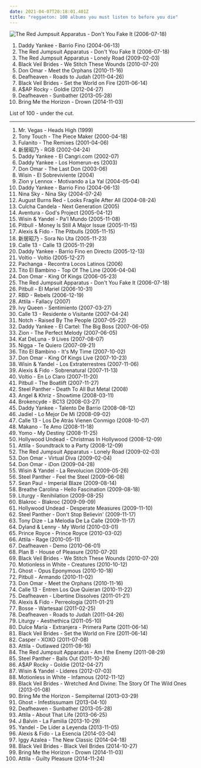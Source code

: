 ```yaml
---
date: 2021-04-07T20:18:01.401Z
title: "reggaeton: 100 albums you must listen to before you die"
---
```

![The Red Jumpsuit Apparatus - Don&#39;t You Fake It (2006-07-18)](http://coverartarchive.org/release/76360728-22dd-4c57-86d2-481b4a2e88fc/12966416160-500.jpg "The Red Jumpsuit Apparatus - Don't You Fake It (2006-07-18)")
<ol class="albums">
<li data-cover="http://coverartarchive.org/release/0b0e84e9-a01f-41bc-bc5b-4d0322983076/14746881987-500.jpg" data-tags="reggaeton" role="button">Daddy Yankee - Barrio Fino (2004-06-13)</li>
<li data-cover="http://coverartarchive.org/release/76360728-22dd-4c57-86d2-481b4a2e88fc/12966416160-500.jpg" data-tags="rock, alternative rock, emo, screamo" role="button">The Red Jumpsuit Apparatus - Don't You Fake It (2006-07-18)</li>
<li data-cover="https://img.discogs.com/ECgdKUcUeuBXftXptLCijuH3Ck8=/fit-in/225x225/filters:strip_icc():format(jpeg):mode_rgb():quality(90)/discogs-images/R-2756160-1299611878.jpeg.jpg" data-tags="female fronted metal, female vocalists, hair metal, reggaeton, female vocalist, queercore, goregrind, homocore, brutal death metal, nsbm, a campire and a tent and a flashlight and some matches and a tree and that river and my glasses and a spaceship and a really really big bear but the bear is really really far away, drops wet cement on unsuspecting crippled children, a place for people with that tiny black spot on their brain to go when the darkness leaks out and does what it wills, erotic, brutal deathcore, nazi, crimes against humanity, national socialist black metal, swag, fashioncore, antifa, niggacore, a campfire and a tent and a flashlight and some matches and a tree and that river and my glasses and a spaceship and a really really big bear but the bear is really really far away, music to suck cock to, homoerotic, man in the pickle suit tricked me again, wagnerian arrangements, no pubic hair, music to have anal sex to" role="button">The Red Jumpsuit Apparatus - Lonely Road (2009-02-03)</li>
<li data-cover="http://coverartarchive.org/release/93ec657e-220a-4d21-a4c2-dc1028221ed5/8675348488-500.jpg" data-tags="post-hardcore" role="button">Black Veil Brides - We Stitch These Wounds (2010-07-20)</li>
<li data-cover="http://coverartarchive.org/release/6fb164ce-031e-488b-b5b6-7090932e7621/28304456586-500.jpg" data-tags="reggaeton" role="button">Don Omar - Meet the Orphans (2010-11-16)</li>
<li data-cover="http://coverartarchive.org/release/e6b250b5-d81f-4303-95c0-460e1c3ce897/17498799005-500.jpg" data-tags="atmospheric black metal, black metal, post-rock" role="button">Deafheaven - Roads to Judah (2011-04-26)</li>
<li data-cover="http://coverartarchive.org/release/50e98987-a1bd-48d9-9e21-52c69f45071d/1718126861-500.jpg" data-tags="hard rock" role="button">Black Veil Brides - Set the World on Fire (2011-06-14)</li>
<li data-cover="http://coverartarchive.org/release/47db0ca6-078c-4b2c-84e3-462141d540cf/1095434037-500.jpg" data-tags="female fronted metal, hip-hop, hair metal, skinhead, reggaeton, female vocalist, queercore, gold, rac, goregrind, homocore, deathcore, brutal death metal, nsbm, deathgrind, hatecore, crunkcore, brutal deathcore, nazi, crimes against humanity, national socialist black metal, fashioncore, antifa, moshcore, blackcore, nigga, music to suck cock to, homoerotic, music to have anal sex to, asap rocky,  a$ap rocky" role="button">A$AP Rocky - Goldie (2012-04-27)</li>
<li data-cover="http://coverartarchive.org/release/2c6513c0-7b01-4b36-836c-d400e80e8072/25313095145-500.jpg" data-tags="post-black metal, blackgaze" role="button">Deafheaven - Sunbather (2013-05-28)</li>
<li data-cover="http://coverartarchive.org/release/304c9ca2-90a7-46ec-98d3-36ce28714ec2/8655187028-500.jpg" data-tags="true norwegian black metal, female fronted metal, female vocalists, reggaeton, female vocalist, queercore, post-hardcore, goregrind, homocore, brutal death metal, nsbm, a campire and a tent and a flashlight and some matches and a tree and that river and my glasses and a spaceship and a really really big bear but the bear is really really far away, drops wet cement on unsuspecting crippled children, a place for people with that tiny black spot on their brain to go when the darkness leaks out and does what it wills, erotic, true metal, true black metal, brutal deathcore, nazi, crimes against humanity, national socialist black metal, swag, fashioncore, antifa, niggacore, gay black metal, a campfire and a tent and a flashlight and some matches and a tree and that river and my glasses and a spaceship and a really really big bear but the bear is really really far away, music to suck cock to, homoerotic, man in the pickle suit tricked me again, wagnerian arrangements, no pubic hair, music to have anal sex to, gaygrind, proud to be gay" role="button">Bring Me the Horizon - Drown (2014-11-03)</li>
</ol>
List of 100 - under the cut.
<!-- more -->

_________________

<ol class="albums">
<li data-cover="https://img.discogs.com/cfc9e7fd50d7c9c08931869b95f6849a01d0635d/images/spacer.gif" data-tags="reggae, dancehall, ragga, mr vegas" role="button">
Mr. Vegas - Heads High (1999)
</li>
<li data-cover="http://coverartarchive.org/release/3de6fac0-fa8b-4bf6-94f2-655e6f6df53c/14271051779-500.jpg" data-tags="hip-hop, tony touch, remix master, del bronx" role="button">
Tony Touch - The Piece Maker (2000-04-18)
</li>
<li data-cover="https://img.discogs.com/tYnkNfkQp_3KCQsJUPt3MhWKYnE=/fit-in/600x578/filters:strip_icc():format(jpeg):mode_rgb():quality(90)/discogs-images/R-1437934-1219696801.jpeg.jpg" data-tags="merengue" role="button">
Fulanito - The Remixes (2001-04-06)
</li>
<li data-cover="https://via.placeholder.com/450" data-tags="marilyn manson, hip hop, 60s, hard, grindcore, minnesota, power pop, intro, contemporary folk, quiet storm, contemporary, techno, schlager, krautrock, idm, singer, germany, singers, energetic, death, surreal, improvisation, mashup, jazz funk, drone, space, remix, contralto, breakbeat, insane, oldies, smooth, lady gaga, reggaeton, digitalis, meditation, german, space music, indie folk, super, kids, b-side, jazz rock, male vocalists, female vocalist, powerpop, not indie, modern country, gothic rock, warm, cold, iowa, speedcore, princess, folklore, nouvelle scene francaise, guitar hero, ndw, indie disco, musik, klassik, perlen deutschsprachiger popmusik, hawaii, loneliness, trap, chaotic hardcore, b-sides, remixes, bath, poor, bad girl, naughty, mary, wild, ponies, i love this, rac, loneliness after dusk, sonicuniverse, friendsofthekingofrummelpop, wonderland, czech" role="button">
新居昭乃 - RGB (2002-04-24)
</li>
<li data-cover="http://coverartarchive.org/release/c58579ad-f20a-47bd-8f3f-b44b36e17126/6620954405-500.jpg" data-tags="hip-hop, reggaeton, spanish lyrics, skit" role="button">
Daddy Yankee - El Cangri.com (2002-07)
</li>
<li data-cover="http://coverartarchive.org/release/d3e14ec9-216a-4754-be66-75453f5d10f4/21137689903-500.jpg" data-tags="reggaeton" role="button">
Daddy Yankee - Los Homerun-es (2003)
</li>
<li data-cover="http://coverartarchive.org/release/bc32f16f-5cdb-4566-bece-84ea1ffc5ab3/884495314-500.jpg" data-tags="reggaeton" role="button">
Don Omar - The Last Don (2003-06)
</li>
<li data-cover="http://coverartarchive.org/release/8a7228bf-ccb3-498c-abd9-8d65a1722224/1346149024-500.jpg" data-tags="reggaeton" role="button">
Wisin - El Sobreviviente (2004)
</li>
<li data-cover="http://coverartarchive.org/release/9a6437b0-887b-412d-a8b3-19bfafc1d003/14911556305-500.jpg" data-tags="reggaeton" role="button">
Zion y Lennox - Motivando a La Yal (2004-05-04)
</li>
<li data-cover="http://coverartarchive.org/release/0b0e84e9-a01f-41bc-bc5b-4d0322983076/14746881987-500.jpg" data-tags="reggaeton" role="button">
Daddy Yankee - Barrio Fino (2004-06-13)
</li>
<li data-cover="http://coverartarchive.org/release/ab77fb88-bad6-4e56-9fb3-345dd4864c2a/4942092078-500.jpg" data-tags="reggaeton, rnb" role="button">
Nina Sky - Nina Sky (2004-07-24)
</li>
<li data-cover="https://img.discogs.com/mjOxPmaclMEP_xh0rPPtiE5OWb0=/fit-in/600x600/filters:strip_icc():format(jpeg):mode_rgb():quality(90)/discogs-images/R-3841506-1346519889-7225.jpeg.jpg" data-tags="metalcore" role="button">
August Burns Red - Looks Fragile After All (2004-08-24)
</li>
<li data-cover="http://coverartarchive.org/release/4373f989-150d-4716-a522-64e1362637c0/28829791838-500.jpg" data-tags="reggae, german" role="button">
Culcha Candela - Next Generation (2005)
</li>
<li data-cover="https://img.discogs.com/cfc9e7fd50d7c9c08931869b95f6849a01d0635d/images/spacer.gif" data-tags="bachata" role="button">
Aventura - God's Project (2005-04-12)
</li>
<li data-cover="http://coverartarchive.org/release/50aa8f93-1a1c-44ff-8d9b-825458b87cf0/17781979335-500.jpg" data-tags="reggaeton" role="button">
Wisin & Yandel - Pa'l Mundo (2005-11-08)
</li>
<li data-cover="http://coverartarchive.org/release/f183e120-edac-4a0f-b1e0-28a03cf4382c/2009302187-500.jpg" data-tags="hip-hop, rap" role="button">
Pitbull - Money Is Still A Major Issue (2005-11-15)
</li>
<li data-cover="http://coverartarchive.org/release/99210be3-5afa-4697-9c3e-ea31bcca84b5/1216273762-500.jpg" data-tags="reggaeton" role="button">
Alexis & Fido - The Pitbulls (2005-11-15)
</li>
<li data-cover="https://via.placeholder.com/450" data-tags="marilyn manson, male, hip hop, 60s, hard, grindcore, minnesota, power pop, intro, contemporary folk, quiet storm, contemporary, techno, schlager, norwegian, krautrock, idm, singer, germany, relaxed, singers, energetic, death, surreal, improvisation, mashup, jazz funk, drone, space, remix, contralto, fetish, female songwriter, breakbeat, insane, oldies, smooth, gangsta rap, lady gaga, video game, reggaeton, digitalis, japanese rock, meditation, harmonica, german, space music, indie folk, super, kids, b-side, jazz rock, male vocalists, female vocalist, powerpop, not indie, activist, modern country, gothic rock, warm, mala, cold, iowa, speedcore, diy, princess, folklore, nouvelle scene francaise, guitar hero, norway, ndw, indie disco, musik, klassik, perlen deutschsprachiger popmusik, hawaii, loneliness, trap, chaotic hardcore, b-sides" role="button">
新居昭乃 - Sora No Uta (2005-11-23)
</li>
<li data-cover="http://coverartarchive.org/release/c5874e1d-1c1b-4b28-ab35-cf38e4e8bde7/2954384034-500.jpg" data-tags="reggaeton" role="button">
Calle 13 - Calle 13 (2005-11-29)
</li>
<li data-cover="http://coverartarchive.org/release/4f62ea87-c21d-3d86-adfd-a6752f759f70/25084521614-500.jpg" data-tags="reggaeton" role="button">
Daddy Yankee - Barrio Fino en Directo (2005-12-13)
</li>
<li data-cover="http://coverartarchive.org/release/e00c1aed-765b-4d87-8426-dfa41ad3097d/17489676778-500.jpg" data-tags="reggaeton, daddy yankee, voltio" role="button">
Voltio - Voltio (2005-12-27)
</li>
<li data-cover="https://img.discogs.com/wwE7mtnr4NwBKyNzAiYHLCF9Sf0=/fit-in/600x600/filters:strip_icc():format(jpeg):mode_rgb():quality(90)/discogs-images/R-3549445-1335124164.jpeg.jpg" data-tags="dance, reggaeton, pachanga, whip it" role="button">
Pachanga - Recontra Locos Latinos (2006)
</li>
<li data-cover="http://coverartarchive.org/release/cbdf5697-b10c-4371-8540-731f34799301/1902340688-500.jpg" data-tags="reggaeton" role="button">
Tito El Bambino - Top Of The Line (2006-04-04)
</li>
<li data-cover="http://coverartarchive.org/release/39596074-33cf-41c9-a4c2-cb8adf7821bf/872558402-500.jpg" data-tags="reggaeton" role="button">
Don Omar - King Of Kings (2006-05-23)
</li>
<li data-cover="http://coverartarchive.org/release/76360728-22dd-4c57-86d2-481b4a2e88fc/12966416160-500.jpg" data-tags="rock, alternative rock, emo, screamo" role="button">
The Red Jumpsuit Apparatus - Don't You Fake It (2006-07-18)
</li>
<li data-cover="http://coverartarchive.org/release/5c912595-f439-4703-834d-630039081b24/2009506363-500.jpg" data-tags="crunk, reggeaton" role="button">
Pitbull - El Mariel (2006-10-31)
</li>
<li data-cover="http://coverartarchive.org/release/7fc81176-62f4-4f52-b7ac-54f4e72de0b4/26715380953-500.jpg" data-tags="rbd, latin pop" role="button">
RBD - Rebels (2006-12-19)
</li>
<li data-cover="http://coverartarchive.org/release/81e0bd2c-c61b-4c9a-8f8a-21916911e1e6/8852178381-500.jpg" data-tags="deathcore" role="button">
Attila - Fallacy (2007)
</li>
<li data-cover="http://coverartarchive.org/release/85761ccf-8afd-48e9-bf60-4144632b2824/17175595533-500.jpg" data-tags="reggaeton, latin grammy nominated, ivy, que lloren, corazon anestesiado, cuando no me tengas, en que fallamos corazon, indecisiones, que quieres tu de mi" role="button">
Ivy Queen - Sentimiento (2007-03-27)
</li>
<li data-cover="http://coverartarchive.org/release/81ffd3bb-aee7-4d83-bcbb-eed4f252534c/10281303418-500.jpg" data-tags="reggaeton, calle 13" role="button">
Calle 13 - Residente o Visitante (2007-04-24)
</li>
<li data-cover="http://coverartarchive.org/release/07dec447-6484-41d5-905e-0deb74e5e578/17202420343-500.jpg" data-tags="reggaeton, notch, shamanes" role="button">
Notch - Raised By The People (2007-05-22)
</li>
<li data-cover="http://coverartarchive.org/release/5efad128-3495-43e9-b828-c7d68cf56544/4653652800-500.jpg" data-tags="reggaeton" role="button">
Daddy Yankee - El Cartel: The Big Boss (2007-06-05)
</li>
<li data-cover="http://coverartarchive.org/release/1efdb640-9fc3-4707-bb17-29d31a133336/6403265894-500.jpg" data-tags="reggaeton" role="button">
Zion - The Perfect Melody (2007-06-05)
</li>
<li data-cover="http://coverartarchive.org/release/9329f2c5-41c6-4f4e-9042-d5850647d898/11978100442-500.jpg" data-tags="rnb, kat deluna, female vocalists" role="button">
Kat DeLuna - 9 Lives (2007-08-07)
</li>
<li data-cover="http://coverartarchive.org/release/b5dbde2e-67e3-4f68-a4b6-1a91fb7008ca/5731884304-500.jpg" data-tags="reggaeton, 00s, latin pop" role="button">
Nigga - Te Quiero (2007-09-21)
</li>
<li data-cover="http://coverartarchive.org/release/791b6ff6-93e0-4298-9058-0d0eed8de93c/1902307735-500.jpg" data-tags="reggaeton, latin grammy nominated" role="button">
Tito El Bambino - It's My Time (2007-10-02)
</li>
<li data-cover="http://coverartarchive.org/release/f480ef6b-aabb-419c-ab25-bdef41bada6c/872549203-500.jpg" data-tags="reggaeton" role="button">
Don Omar - King Of Kings Live (2007-10-23)
</li>
<li data-cover="http://coverartarchive.org/release/b21315c9-8290-494b-ae20-49c49fd81469/16084688752-500.jpg" data-tags="reggaeton" role="button">
Wisin & Yandel - Los Extraterrestres (2007-11-06)
</li>
<li data-cover="http://coverartarchive.org/release/33a57c9c-a032-410a-a70b-9e2fbcc71583/17472230558-500.jpg" data-tags="reggaeton, latin grammy nominated, spanish lyrics" role="button">
Alexis & Fido - Sobrenatural (2007-11-13)
</li>
<li data-cover="http://coverartarchive.org/release/4cd20e89-3484-4c09-8fec-59df18d09df8/17489718547-500.jpg" data-tags="reggaeton" role="button">
Voltio - En Lo Claro (2007-11-20)
</li>
<li data-cover="http://coverartarchive.org/release/c3adacc3-a7c8-4a7d-bb91-07bbd381d33f/2009511677-500.jpg" data-tags="rap, pitbull" role="button">
Pitbull - The Boatlift (2007-11-27)
</li>
<li data-cover="https://img.discogs.com/TFDVSollYltp5DdqM8e_sPOofxk=/fit-in/500x500/filters:strip_icc():format(jpeg):mode_rgb():quality(90)/discogs-images/R-2520593-1288530583.jpeg.jpg" data-tags="hair metal" role="button">
Steel Panther - Death To All But Metal (2008)
</li>
<li data-cover="http://coverartarchive.org/release/75b70f3b-f1fa-4f44-abb0-4814d8dbe655/14944243284-500.jpg" data-tags="reggaeton" role="button">
Angel & Khriz - Showtime (2008-03-11)
</li>
<li data-cover="http://coverartarchive.org/release/5ed04d65-ea30-49f9-813f-954a85713612/1939044716-500.jpg" data-tags="crunkcore, scremo" role="button">
Brokencyde - BC13 (2008-03-27)
</li>
<li data-cover="https://img.discogs.com/ml7fBRXDQDk2GN-X6wCB0MpN0o8=/fit-in/300x350/filters:strip_icc():format(jpeg):mode_rgb():quality(90)/discogs-images/R-3036756-1312767352.jpeg.jpg" data-tags="reggaeton" role="button">
Daddy Yankee - Talento De Barrio (2008-08-12)
</li>
<li data-cover="http://coverartarchive.org/release/22d29126-208f-4368-99e4-fe37fd7cd14f/17946178082-500.jpg" data-tags="reggaeton" role="button">
Jadiel - Lo Mejor De Mi (2008-09-02)
</li>
<li data-cover="http://coverartarchive.org/release/cf3dc753-6a43-41a6-9df6-bd9c3757f1f1/3574760050-500.jpg" data-tags="calle 13, hip-hop" role="button">
Calle 13 - Los De Atrás Vienen Conmigo (2008-10-07)
</li>
<li data-cover="http://coverartarchive.org/release/cade5476-1735-40ee-a8bd-4175a56698af/20129058299-500.jpg" data-tags="reggaeton, 925 maxima" role="button">
Makano - Te Amo (2008-11-18)
</li>
<li data-cover="http://coverartarchive.org/release/82f2d336-b8c7-485f-b280-f2b032befde7/16197623240-500.jpg" data-tags="reggaeton" role="button">
Yomo - My Destiny (2008-11-25)
</li>
<li data-cover="http://coverartarchive.org/release/944c0440-8285-4a98-bcea-238e51f534e3/2512771498-500.jpg" data-tags="crunkcore" role="button">
Hollywood Undead - Christmas In Hollywood (2008-12-09)
</li>
<li data-cover="https://img.discogs.com/sgW-XBkpzA_WTkJs1bknF_mp3Lo=/fit-in/600x604/filters:strip_icc():format(jpeg):mode_rgb():quality(90)/discogs-images/R-3638538-1488792123-3648.jpeg.jpg" data-tags="deathcore" role="button">
Attila - Soundtrack to a Party (2008-12-09)
</li>
<li data-cover="https://img.discogs.com/ECgdKUcUeuBXftXptLCijuH3Ck8=/fit-in/225x225/filters:strip_icc():format(jpeg):mode_rgb():quality(90)/discogs-images/R-2756160-1299611878.jpeg.jpg" data-tags="female fronted metal, female vocalists, hair metal, reggaeton, female vocalist, queercore, goregrind, homocore, brutal death metal, nsbm, a campire and a tent and a flashlight and some matches and a tree and that river and my glasses and a spaceship and a really really big bear but the bear is really really far away, drops wet cement on unsuspecting crippled children, a place for people with that tiny black spot on their brain to go when the darkness leaks out and does what it wills, erotic, brutal deathcore, nazi, crimes against humanity, national socialist black metal, swag, fashioncore, antifa, niggacore, a campfire and a tent and a flashlight and some matches and a tree and that river and my glasses and a spaceship and a really really big bear but the bear is really really far away, music to suck cock to, homoerotic, man in the pickle suit tricked me again, wagnerian arrangements, no pubic hair, music to have anal sex to" role="button">
The Red Jumpsuit Apparatus - Lonely Road (2009-02-03)
</li>
<li data-cover="http://coverartarchive.org/release/2d841250-9f3b-4d34-8d88-b5c5bfe5eb6c/872455810-500.jpg" data-tags="reggaeton" role="button">
Don Omar - Virtual Diva (2009-02-04)
</li>
<li data-cover="http://coverartarchive.org/release/6d932ab9-fc15-4536-b70b-67670fa6e88e/28174666638-500.jpg" data-tags="electronic, reggaeton, cyberpunk, puerto rico, discos 2009, grammy latino 2009" role="button">
Don Omar - iDon (2009-04-28)
</li>
<li data-cover="http://coverartarchive.org/release/e81aa1a9-74c9-3859-953f-5f4bcb5f6168/17787070862-500.jpg" data-tags="reggaeton" role="button">
Wisin & Yandel - La Revolucion (2009-05-26)
</li>
<li data-cover="http://coverartarchive.org/release/a14bb909-c0d7-4b5a-9d56-38682f035347/1075985212-500.jpg" data-tags="hair metal, glam metal, heavy metal" role="button">
Steel Panther - Feel the Steel (2009-06-08)
</li>
<li data-cover="http://coverartarchive.org/release/0e30af79-dcf0-48c8-bf16-68cedfb27acf/11443190262-500.jpg" data-tags="reggae, dancehall, sean paul" role="button">
Sean Paul - Imperial Blaze (2009-08-14)
</li>
<li data-cover="https://img.discogs.com/Ol6Od8y22PCszrbfRY3qa-Fn7l4=/fit-in/600x600/filters:strip_icc():format(jpeg):mode_rgb():quality(90)/discogs-images/R-3311219-1520977198-6129.jpeg.jpg" data-tags="electronic" role="button">
Breathe Carolina - Hello Fascination (2009-08-18)
</li>
<li data-cover="https://img.discogs.com/z93hsXJ-FG20W1WGYtQirXrMWUs=/fit-in/400x400/filters:strip_icc():format(jpeg):mode_rgb():quality(90)/discogs-images/R-2098063-1263865182.jpeg.jpg" data-tags="black metal" role="button">
Liturgy - Renihilation (2009-08-25)
</li>
<li data-cover="https://img.discogs.com/qQ1UQdAV28xCiHPkB5Y1igZ3c5Q=/fit-in/400x400/filters:strip_icc():format(jpeg):mode_rgb():quality(90)/discogs-images/R-2065445-1261940125.jpeg.jpg" data-tags="hip-hop, rap, rock hop, rock" role="button">
Blakroc - Blakroc (2009-09-09)
</li>
<li data-cover="http://coverartarchive.org/release/f8c8649a-bd26-471d-a289-26a471ae94ec/25925529731-500.jpg" data-tags="rapcore" role="button">
Hollywood Undead - Desperate Measures (2009-11-10)
</li>
<li data-cover="http://coverartarchive.org/release/c8b32303-d6b9-4dac-9fd0-ac9d02b1a4e9/14874949381-500.jpg" data-tags="female fronted metal, hair metal, skinhead, reggaeton, female vocalist, queercore, rac, goregrind, homocore, deathcore, brutal death metal, nsbm, deathgrind, crunkcore, brutal deathcore, crimes against humanity, national socialist black metal, fashioncore, antifa, moshcore, music to suck cock to, homoerotic, music to have anal sex to" role="button">
Steel Panther - Don't Stop Believin' (2009-11-17)
</li>
<li data-cover="http://coverartarchive.org/release/527f3c47-c7fd-41b1-be6e-131782a1b467/6142053186-500.jpg" data-tags="reggaeton" role="button">
Tony Dize - La Melodia De La Calle (2009-11-17)
</li>
<li data-cover="http://coverartarchive.org/release/786bf250-76f1-4179-b1de-4429618d3990/7549448874-500.jpg" data-tags="spanish, reggaeton, latin pop, vallenato, 10s" role="button">
Dyland & Lenny - My World (2010-03-01)
</li>
<li data-cover="https://img.discogs.com/lJ9agdMkf31zZfJOj0nbcAhQSvo=/fit-in/600x518/filters:strip_icc():format(jpeg):mode_rgb():quality(90)/discogs-images/R-11509746-1517611609-4601.jpeg.jpg" data-tags="bachata" role="button">
Prince Royce - Prince Royce (2010-03-02)
</li>
<li data-cover="http://coverartarchive.org/release/e3ace496-94e1-4f0e-995c-4adbc081aa61/8461532098-500.jpg" data-tags="deathcore" role="button">
Attila - Rage (2010-05-11)
</li>
<li data-cover="http://coverartarchive.org/release/df822457-1a3f-4806-86fe-143d3ce09f65/7983414746-500.jpg" data-tags="post-black metal, female fronted metal, hair metal, skinhead, reggaeton, female vocalist, queercore, rac, goregrind, homocore, deathcore, brutal death metal, nsbm, deathgrind, crunkcore, brutal deathcore, national socialist black metal, fashioncore, antifa, moshcore, music to suck cock to, homoerotic, music to have anal sex to, crimes against humanity" role="button">
Deafheaven - Demo (2010-06-01)
</li>
<li data-cover="http://coverartarchive.org/release/1fdd3dd3-97bf-4d73-ab1c-9555368b6a7e/8969894212-500.jpg" data-tags="reggaeton" role="button">
Plan B - House of Pleasure (2010-07-20)
</li>
<li data-cover="http://coverartarchive.org/release/93ec657e-220a-4d21-a4c2-dc1028221ed5/8675348488-500.jpg" data-tags="post-hardcore" role="button">
Black Veil Brides - We Stitch These Wounds (2010-07-20)
</li>
<li data-cover="https://img.discogs.com/UrUuY5q3ysEltBRiGcgIzCBV408=/fit-in/300x300/filters:strip_icc():format(jpeg):mode_rgb():quality(90)/discogs-images/R-3744461-1342620352-1682.jpeg.jpg" data-tags="metalcore, post-hardcore" role="button">
Motionless in White - Creatures (2010-10-12)
</li>
<li data-cover="http://coverartarchive.org/release/d92956b1-6fb3-4c9c-92d1-c3f96a216b62/9301653943-500.jpg" data-tags="heavy metal" role="button">
Ghost - Opus Eponymous (2010-10-18)
</li>
<li data-cover="http://coverartarchive.org/release/b44d0d64-a0de-49c9-a0cd-3d9217a60df2/2009519755-500.jpg" data-tags="latino" role="button">
Pitbull - Armando (2010-11-02)
</li>
<li data-cover="http://coverartarchive.org/release/6fb164ce-031e-488b-b5b6-7090932e7621/28304456586-500.jpg" data-tags="reggaeton" role="button">
Don Omar - Meet the Orphans (2010-11-16)
</li>
<li data-cover="http://coverartarchive.org/release/6f0864db-6abb-49e5-8a76-34ae9fb3a322/19712971982-500.jpg" data-tags="hiphop, calle 13" role="button">
Calle 13 - Entren Los Que Quieran (2010-11-22)
</li>
<li data-cover="http://coverartarchive.org/release/baab743e-172b-4eb3-9b42-0dc71d06128a/26275550507-500.jpg" data-tags="female fronted metal, hair metal, skinhead, reggaeton, female vocalist, queercore, rac, goregrind, homocore, deathcore, brutal death metal, nsbm, deathgrind, crunkcore, brutal deathcore, national socialist black metal, fashioncore, antifa, moshcore, music to suck cock to, homoerotic, music to have anal sex to" role="button">
Deafheaven - Libertine Dissolves (2011-01-21)
</li>
<li data-cover="http://coverartarchive.org/release/0bfa1081-ae33-445d-a9aa-32510a32dd10/1241767883-500.jpg" data-tags="reggaeton" role="button">
Alexis & Fido - Perreología (2011-01-21)
</li>
<li data-cover="https://img.discogs.com/so9YvL2AZjktCV-qhZ3p-3l7sYY=/fit-in/300x300/filters:strip_icc():format(jpeg):mode_rgb():quality(90)/discogs-images/R-3087795-1315143807.jpeg.jpg" data-tags="indiepop, deutsch, deutschpop, 10er, micha maat" role="button">
Bosse - Wartesaal (2011-02-25)
</li>
<li data-cover="http://coverartarchive.org/release/e6b250b5-d81f-4303-95c0-460e1c3ce897/17498799005-500.jpg" data-tags="atmospheric black metal, black metal, post-rock" role="button">
Deafheaven - Roads to Judah (2011-04-26)
</li>
<li data-cover="http://coverartarchive.org/release/216dc68b-c7db-4c5f-b054-753d6d3fd1d1/12911239802-500.jpg" data-tags="black metal, metal" role="button">
Liturgy - Aesthethica (2011-05-10)
</li>
<li data-cover="http://coverartarchive.org/release/de9296a6-63ce-4aaf-80db-3b3755ec641e/14567835673-500.jpg" data-tags="dance, pop, latin, latin pop" role="button">
Dulce María - Extranjera - Primera Parte (2011-06-14)
</li>
<li data-cover="http://coverartarchive.org/release/50e98987-a1bd-48d9-9e21-52c69f45071d/1718126861-500.jpg" data-tags="hard rock" role="button">
Black Veil Brides - Set the World on Fire (2011-06-14)
</li>
<li data-cover="http://coverartarchive.org/release/4584b888-befc-490a-bb2d-0c050fe27384/9157119468-500.jpg" data-tags="hip-hop, casper" role="button">
Casper - XOXO (2011-07-08)
</li>
<li data-cover="http://coverartarchive.org/release/079c00e9-a7bc-4f67-93d7-c1dc5f5b9a23/4617202756-500.jpg" data-tags="deathcore" role="button">
Attila - Outlawed (2011-08-16)
</li>
<li data-cover="http://coverartarchive.org/release/af917e2b-9274-40fe-a9bf-8b7f02a413ad/19632602508-500.jpg" data-tags="female fronted metal, female vocalists, hair metal, reggaeton, female vocalist, queercore, goregrind, homocore, brutal death metal, nsbm, a campire and a tent and a flashlight and some matches and a tree and that river and my glasses and a spaceship and a really really big bear but the bear is really really far away, drops wet cement on unsuspecting crippled children, a place for people with that tiny black spot on their brain to go when the darkness leaks out and does what it wills, erotic, brutal deathcore, nazi, crimes against humanity, national socialist black metal, swag, fashioncore, antifa, niggacore, a campfire and a tent and a flashlight and some matches and a tree and that river and my glasses and a spaceship and a really really big bear but the bear is really really far away, music to suck cock to, homoerotic, man in the pickle suit tricked me again, wagnerian arrangements, no pubic hair, music to have anal sex to" role="button">
The Red Jumpsuit Apparatus - Am I the Enemy (2011-08-29)
</li>
<li data-cover="https://img.discogs.com/NHlIhOLt6Oe2WihQ5CbADOkR-fA=/fit-in/600x590/filters:strip_icc():format(jpeg):mode_rgb():quality(90)/discogs-images/R-3409360-1479847658-3626.jpeg.jpg" data-tags="glam metal" role="button">
Steel Panther - Balls Out (2011-10-26)
</li>
<li data-cover="http://coverartarchive.org/release/47db0ca6-078c-4b2c-84e3-462141d540cf/1095434037-500.jpg" data-tags="female fronted metal, hip-hop, hair metal, skinhead, reggaeton, female vocalist, queercore, gold, rac, goregrind, homocore, deathcore, brutal death metal, nsbm, deathgrind, hatecore, crunkcore, brutal deathcore, nazi, crimes against humanity, national socialist black metal, fashioncore, antifa, moshcore, blackcore, nigga, music to suck cock to, homoerotic, music to have anal sex to, asap rocky,  a$ap rocky" role="button">
A$AP Rocky - Goldie (2012-04-27)
</li>
<li data-cover="http://coverartarchive.org/release/84be76c9-41b9-4c2f-900b-9323334a10ae/1526397780-500.jpg" data-tags="black metal, pop, dance, latin, reggaeton, brutal death metal, latin grammy nominated, mierda" role="button">
Wisin & Yandel - Líderes (2012-07-03)
</li>
<li data-cover="http://coverartarchive.org/release/897905d8-576f-4841-a081-9bf24ce17251/7108515238-500.jpg" data-tags="metalcore" role="button">
Motionless in White - Infamous (2012-11-12)
</li>
<li data-cover="http://coverartarchive.org/release/39dcebcd-425c-4fa5-b6c9-32d14f896230/3036084307-500.jpg" data-tags="hard rock, glam metal" role="button">
Black Veil Brides - Wretched And Divine: The Story Of The Wild Ones (2013-01-08)
</li>
<li data-cover="http://coverartarchive.org/release/86f705ee-242f-4e89-896c-f95bb3044189/11987843449-500.jpg" data-tags="post-hardcore, metalcore" role="button">
Bring Me the Horizon - Sempiternal (2013-03-29)
</li>
<li data-cover="http://coverartarchive.org/release/3f7ed87a-461a-491c-b437-88c2a4b81f4e/4665148054-500.jpg" data-tags="heavy metal" role="button">
Ghost - Infestissumam (2013-04-10)
</li>
<li data-cover="http://coverartarchive.org/release/2c6513c0-7b01-4b36-836c-d400e80e8072/25313095145-500.jpg" data-tags="post-black metal, blackgaze" role="button">
Deafheaven - Sunbather (2013-05-28)
</li>
<li data-cover="http://coverartarchive.org/release/b8f07c08-a405-4cc9-a4cc-9f92e625e5e5/4617270275-500.jpg" data-tags="metalcore, deathcore, female fronted metal, female vocalists, reggaeton, female vocalist, queercore, goregrind, homocore, brutal death metal, nsbm, a campire and a tent and a flashlight and some matches and a tree and that river and my glasses and a spaceship and a really really big bear but the bear is really really far away, drops wet cement on unsuspecting crippled children, a place for people with that tiny black spot on their brain to go when the darkness leaks out and does what it wills, erotic, true metal, true norwegian black metal, true black metal, brutal deathcore, nazi, crimes against humanity, national socialist black metal, swag, fashioncore, antifa, niggacore, gay black metal, a campfire and a tent and a flashlight and some matches and a tree and that river and my glasses and a spaceship and a really really big bear but the bear is really really far away, music to suck cock to, homoerotic, man in the pickle suit tricked me again, wagnerian arrangements, no pubic hair, music to have anal sex to, gaygrind, proud to be gay" role="button">
Attila - About That Life (2013-06-25)
</li>
<li data-cover="http://coverartarchive.org/release/28a16fdd-292d-4b89-a6ef-75375a07ed8e/10334011340-500.jpg" data-tags="black metal, mierda" role="button">
J Balvin - La Familia (2013-10-29)
</li>
<li data-cover="http://coverartarchive.org/release/17d3dae7-ea0e-49f0-af0a-ddbf467aa11b/6319716415-500.jpg" data-tags="electropop, reggaeton, latin pop, latin grammy nominated" role="button">
Yandel - De Líder a Leyenda (2013-11-05)
</li>
<li data-cover="http://coverartarchive.org/release/fe82a924-86af-4391-8808-521dfb6dd5ab/6642433468-500.jpg" data-tags="reggaeton" role="button">
Alexis & Fido - La Esencia (2014-03-04)
</li>
<li data-cover="http://coverartarchive.org/release/e34bd314-6063-4fcb-843b-029bc735360a/6695927398-500.jpg" data-tags="pop, rap" role="button">
Iggy Azalea - The New Classic (2014-04-18)
</li>
<li data-cover="http://coverartarchive.org/release/479a71e8-54e5-4d6b-a728-c16790088282/9929378348-500.jpg" data-tags="post-hardcore" role="button">
Black Veil Brides - Black Veil Brides (2014-10-27)
</li>
<li data-cover="http://coverartarchive.org/release/304c9ca2-90a7-46ec-98d3-36ce28714ec2/8655187028-500.jpg" data-tags="true norwegian black metal, female fronted metal, female vocalists, reggaeton, female vocalist, queercore, post-hardcore, goregrind, homocore, brutal death metal, nsbm, a campire and a tent and a flashlight and some matches and a tree and that river and my glasses and a spaceship and a really really big bear but the bear is really really far away, drops wet cement on unsuspecting crippled children, a place for people with that tiny black spot on their brain to go when the darkness leaks out and does what it wills, erotic, true metal, true black metal, brutal deathcore, nazi, crimes against humanity, national socialist black metal, swag, fashioncore, antifa, niggacore, gay black metal, a campfire and a tent and a flashlight and some matches and a tree and that river and my glasses and a spaceship and a really really big bear but the bear is really really far away, music to suck cock to, homoerotic, man in the pickle suit tricked me again, wagnerian arrangements, no pubic hair, music to have anal sex to, gaygrind, proud to be gay" role="button">
Bring Me the Horizon - Drown (2014-11-03)
</li>
<li data-cover="http://coverartarchive.org/release/896c0f0f-4c7f-4359-96a6-d5c1e00627a2/8852141954-500.jpg" data-tags="female fronted metal, female vocalists, reggaeton, female vocalist, queercore, goregrind, homocore, deathcore, brutal death metal, nsbm, a campire and a tent and a flashlight and some matches and a tree and that river and my glasses and a spaceship and a really really big bear but the bear is really really far away, drops wet cement on unsuspecting crippled children, a place for people with that tiny black spot on their brain to go when the darkness leaks out and does what it wills, erotic, true metal, true norwegian black metal, true black metal, brutal deathcore, nazi, crimes against humanity, national socialist black metal, swag, fashioncore, antifa, niggacore, gay black metal, a campfire and a tent and a flashlight and some matches and a tree and that river and my glasses and a spaceship and a really really big bear but the bear is really really far away, music to suck cock to, homoerotic, man in the pickle suit tricked me again, wagnerian arrangements, no pubic hair, music to have anal sex to, gaygrind, proud to be gay, metalcore, hair metal" role="button">
Attila - Guilty Pleasure (2014-11-24)
</li>
</ol>